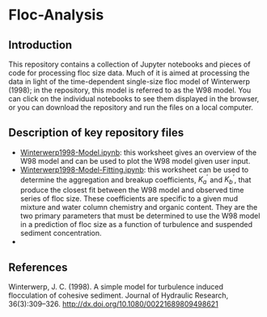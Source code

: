 # Floc-Analysis

## Introduction
This repository contains a collection of Jupyter notebooks and pieces of code for processing floc size data. Much of it is aimed at processing the data in light of the time-dependent single-size floc model of Winterwerp (1998); in the repository, this model is referred to as the W98 model. You can click on the individual notebooks to see them displayed in the browser, or you can download the repository and run the files on a local computer.

## Description of key repository files
- [Winterwerp1998-Model.ipynb][1]: this worksheet gives an overview of the W98 model and can be used to plot the W98 model given user input.
- [Winterwerp1998-Model-Fitting.ipynb][2]: this worksheet can be used to determine the aggregation and breakup coefficients, $K_{a}^{'}$ and $K_{b}^{‘}$, that produce the closest fit between the W98 model and observed time series of floc size. These coefficients are specific to a given mud mixture and water column chemistry and organic content. They are the two primary parameters that must be determined to use the W98 model in a prediction of floc size as a function of turbulence and suspended sediment concentration.
-
## References
Winterwerp, J. C. (1998). A simple model for turbulence induced flocculation of cohesive sediment. Journal of Hydraulic Research, 36(3):309–326. http://dx.doi.org/10.1080/00221689809498621

[1]:	https://github.com/FlocData/Floc-Analysis/blob/master/Winterwerp1998-Model.ipynb
[2]:	https://github.com/FlocData/Floc-Analysis/blob/master/Winterwerp1998-Model-Fitting.ipynb
